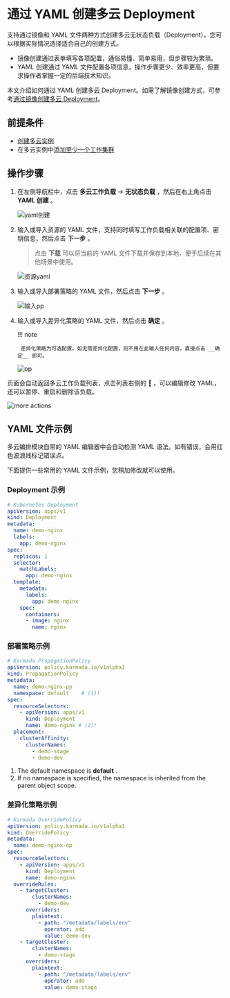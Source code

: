 # 通过 YAML 创建多云 Deployment

支持通过镜像和 YAML 文件两种方式创建多云无状态负载（Deployment）。您可以根据实际情况选择适合自己的创建方式。

- 镜像创建通过表单填写各项配置，通俗易懂、简单易用，但步骤较为繁琐。
- YAML 创建通过 YAML 文件配置各项信息，操作步骤更少、效率更高，但要求操作者掌握一定的后端技术知识。

本文介绍如何通过 YAML 创建多云 Deployment。如需了解镜像创建方式，可参考[通过镜像创建多云 Deployment](deployment.md)。

## 前提条件

- [创建多云实例](../instance/add.md)
- 在多云实例中[添加至少一个工作集群](../cluster.md#_2)

## 操作步骤

1. 在左侧导航栏中，点击 __多云工作负载__ -> __无状态负载__ ，然后在右上角点击 __YAML 创建__ 。

    ![yaml创建](https://docs.daocloud.io/daocloud-docs-images/docs/zh/docs/kairship/images/deploy13.png)

2. 输入或导入资源的 YAML 文件，支持同时填写工作负载相关联的配置项、密钥信息，然后点击 __下一步__ 。

    > 点击 __下载__ 可以将当前的 YAML 文件下载并保存到本地，便于后续在其他场景中使用。

    ![资源yaml](https://docs.daocloud.io/daocloud-docs-images/docs/zh/docs/kairship/images/yaml01.png)

3. 输入或导入部署策略的 YAML 文件，然后点击 __下一步__ 。

    ![输入pp](https://docs.daocloud.io/daocloud-docs-images/docs/zh/docs/kairship/images/yaml02.png)

4. 输入或导入差异化策略的 YAML 文件，然后点击 __确定__ 。

    !!! note

        差异化策略为可选配置。如无需差异化配置，则不用在此输入任何内容，直接点击 __确定__ 即可。

    ![op](https://docs.daocloud.io/daocloud-docs-images/docs/zh/docs/kairship/images/yaml03.png)

页面会自动返回多云工作负载列表，点击列表右侧的 __┇__ ，可以编辑修改 YAML，还可以暂停、重启和删除该负载。

![more actions](https://docs.daocloud.io/daocloud-docs-images/docs/zh/docs/kairship/images/deploy12.png)

## YAML 文件示例

多云编排模块自带的 YAML 编辑器中会自动检测 YAML 语法。如有错误，会用红色波浪线标记错误点。

下面提供一些常用的 YAML 文件示例，您稍加修改就可以使用。

### Deployment 示例

```yaml
# Kubernetes Deployment
apiVersion: apps/v1
kind: Deployment
metadata:
  name: demo-nginx
  labels:
    app: demo-nginx
spec:
  replicas: 1
  selector:
    matchLabels:
      app: demo-nginx
  template:
    metadata:
      labels:
        app: demo-nginx
    spec:
      containers:
      - image: nginx
        name: nginx
```

### 部署策略示例

```yaml
# Karmada PropagationPolicy
apiVersion: policy.karmada.io/v1alpha1
kind: PropagationPolicy
metadata:
  name: demo-nginx-pp
  namespace: default    # (1)!
spec:
  resourceSelectors:
    - apiVersion: apps/v1
      kind: Deployment
      name: demo-nginx # (2)!
  placement:
    clusterAffinity:
      clusterNames:
        - demo-stage
        - demo-dev
```

1. The default namespace is __default__ .
2. If no namespace is specified, the namespace is inherited from the parent object scope.

### 差异化策略示例

```yaml
# Karmada OverridePolicy
apiVersion: policy.karmada.io/v1alpha1
kind: OverridePolicy
metadata:
  name: demo-nginx-op
spec:
  resourceSelectors:
    - apiVersion: apps/v1
      kind: Deployment
      name: demo-nginx
  overrideRules:
    - targetCluster:
        clusterNames:
          - demo-dev
      overriders:
        plaintext:
          - path: "/metadata/labels/env"
            operator: add
            value: demo-dev
    - targetCluster:
        clusterNames:
          - demo-stage
      overriders:
        plaintext:
          - path: "/metadata/labels/env"
            operator: add
            value: demo-stage
```
